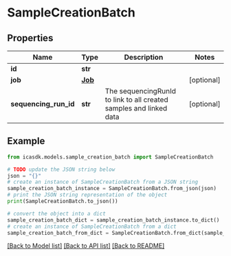 # SampleCreationBatch


## Properties

Name | Type | Description | Notes
------------ | ------------- | ------------- | -------------
**id** | **str** |  | 
**job** | [**Job**](Job.md) |  | [optional] 
**sequencing_run_id** | **str** | The sequencingRunId to link to all created samples and linked data | [optional] 

## Example

```python
from icasdk.models.sample_creation_batch import SampleCreationBatch

# TODO update the JSON string below
json = "{}"
# create an instance of SampleCreationBatch from a JSON string
sample_creation_batch_instance = SampleCreationBatch.from_json(json)
# print the JSON string representation of the object
print(SampleCreationBatch.to_json())

# convert the object into a dict
sample_creation_batch_dict = sample_creation_batch_instance.to_dict()
# create an instance of SampleCreationBatch from a dict
sample_creation_batch_from_dict = SampleCreationBatch.from_dict(sample_creation_batch_dict)
```
[[Back to Model list]](../README.md#documentation-for-models) [[Back to API list]](../README.md#documentation-for-api-endpoints) [[Back to README]](../README.md)


